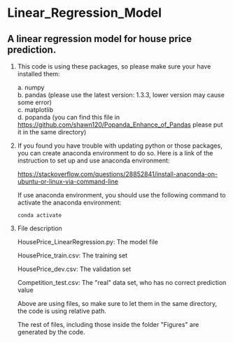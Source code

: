 # Linear_Regression_Model
## A linear regression model for house price prediction.
1. This code is using these packages, so please make sure your have installed them:
   
    a. numpy<br/>
    b. pandas (please use the latest version: 1.3.3, lower version may cause some error)<br/>
    c. matplotlib<br/>
    d. popanda (you can find this file in https://github.com/shawn120/Popanda_Enhance_of_Pandas please put it in the same directory)<br/>

2. If you found you have trouble with updating python or those packages, you can create anaconda environment to do so. Here is a link of the instruction to set up and use anaconda environment:

    https://stackoverflow.com/questions/28852841/install-anaconda-on-ubuntu-or-linux-via-command-line

    If use anaconda environment, you should use the following command to activate the anaconda environment:
    ```
    conda activate
    ```
3. File description

    HousePrice_LinearRegression.py: The model file
  
    HousePrice_train.csv: The training set
  
    HousePrice_dev.csv: The validation set
  
    Competition_test.csv: The "real" data set, who has no correct prediction value
  
    Above are using files, so make sure to let them in the same directory, the code is using relative path.
  
    The rest of files, including those inside the folder "Figures" are generated by the code.
